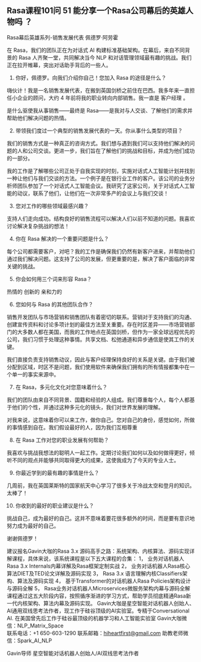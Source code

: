 ## Rasa课程101问 51 能分享一个Rasa公司幕后的英雄人物吗 ？
 
 Rasa幕后英雄系列-销售发展代表 佩德罗·阿劳霍 

在 Rasa，我们的团队正在为对话式 AI 构建标准基础架构。在幕后，来自不同背景的 Rasa 人齐聚一堂，共同解决当今 NLP 和对话管理领域最有趣的挑战。我们正在拉开帷幕，突出对话助手背后的一些人。

1. 你好，佩德罗。向我们介绍你自己！您加入 Rasa 的途径是什么？

嗨伙计！我是一名销售发展代表，在搬到英国剑桥之前住在巴西。我多年来一直担任小企业的顾问，大约 4 年前将我的职业转向内部销售。我一直是 客户经理 。

是什么驱使我从事销售——最终是 Rasa——是我对与人交谈、了解他们的需求并帮助他们解决问题的热情。

2. 带领我们度过一个典型的销售发展代表的一天。你从事什么类型的项目？

我们的销售方式是一种真正的咨询方式。我们想与遇到我们可以支持他们解决的问题的人和公司交谈。更进一步，我们旨在了解他们的挑战和目标，并成为他们成功的一部分。

我的工作是了解哪些公司正处于自我实现的时刻，实施对话式人工智能计划并找到一种让他们与我们交谈的方法。一个例子是在银行业工作的客户。该公司的业务分析师团队参加了一个对话式人工智能会议。我研究了这家公司，关于对话式人工智能的动议，联系了他们，让他们在一次非常多产的会议上与我们交谈！

3. 您对工作的哪些领域最感兴趣？

支持人们走向成功。结构良好的销售流程可以解决人们以前不知道的问题。我喜欢讨论解决复杂挑战的想法！

4. 你在 Rasa 解决的一个重要问题是什么？

每个公司都需要客户，对吧？我的工作是确保我们仍然有新客户进来，并帮助他们通过我们解决问题。这支持了公司的发展，但更重要的是，解决了客户面临的非常关键的挑战。

5. 你会如何用三个词来形容 Rasa？

热情的 创新的   亲和力的

6. 您如何与 Rasa 的其他团队合作？

销售开发团队与市场营销和销售团队有着密切的联系。营销对于支持我们的沟通、创建宣传资料和讨论多项计划的最佳方法至关重要。存在时区差异——市场营销部门的大多数人都在美国，而我的工作地点在英国剑桥，但作为一家全球远程优先的公司，我们习惯于处理这种事情。共享文档、松弛通道和异步通信是使其工作的关键。

我们直接负责支持销售动议，因此与客户经理保持良好的关系是关键。由于我们被分配到区域，时区不是问题，我们使用软件来确保我们拥有的所有情报都集中在一个单一的事实来源中。

7. 在 Rasa，多元化文化对您意味着什么？

我们的团队由来自不同背景、国籍和经验的人组成。我们尊重每个人，每个人都基于他们的个性，并通过这种多元化的镜头，我们对世界发展的理解。

对我来说，这意味着你可以来工作，做你自己。您对自己的身份，感觉如何，所做的事情感到自在。我们假设最好的人，因为我们互相尊重 

8. 在 Rasa 工作对您的职业发展有何帮助？

我喜欢与挑战我想法的聪明人一起工作。定期讨论我们如何以及如何做得更好，倾听不同的观点并能够共同取得更大的成果，这使我成为了今天的专业人士。

9. 你最近学到的最有趣的事情是什么？

几周前，我在英国莱斯特的国家航天中心学习了很多关于冷战太空和登月的知识。太棒了！

10. 你收到的最好的职业建议是什么？

挑战自己，成为最好的自己。这并不意味着要花很多额外的时间，而是要有意识地努力成为最好的自己。

谢谢佩德罗！
 



建议报名Gavin大咖的Rasa 3.x 源码高手之路：系统架构、内核算法、源码实现详解课程，具体来说，该系统课程是以下五大课程的合集：
1，    业务对话机器人Rasa 3.x Internals内幕详解及Rasa框架定制实战
2，    业务对话机器人Rasa核心算法DIET及TED论文详解及源码实现
3，    Rasa 3.x 语言理解内核Classifiers架构、算法及源码实现
4，    基于Transformer的对话机器人Rasa Policies架构设计与源码全解
5，    Rasa业务对话机器人Microservices微服务架构内幕与源码全解
课程通过这五大阶段内容，按照循序渐进的学习方式，帮助学员彻底精通Rasa新一代内核架构、算法内幕及源码实现。
Gavin大咖是星空智能对话机器人创始人、AI通用双线思考法作者，现工作于硅谷顶级的AI实验室。专精于Conversational AI. 在美国曾先后工作于硅谷最顶级的机器学习和人工智能实验室 
Gavin大咖微信：NLP_Matrix_Space  
联系电话：+1 650-603-1290
联系邮箱：hiheartfirst@gmail.com
助教老师微信：Spark_AI_NLP   


Gavin导师
星空智能对话机器人创始人/AI双线思考法作者
